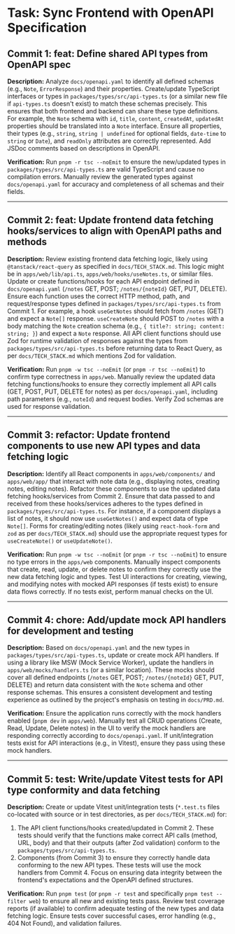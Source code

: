 # Task: Sync Frontend with OpenAPI Specification

## Commit 1: feat: Define shared API types from OpenAPI spec

**Description:**
Analyze `docs/openapi.yaml` to identify all defined schemas (e.g., `Note`, `ErrorResponse`) and their properties. Create/update TypeScript interfaces or types in `packages/types/src/api-types.ts` (or a similar new file if `api-types.ts` doesn't exist) to match these schemas precisely. This ensures that both frontend and backend can share these type definitions. For example, the `Note` schema with `id`, `title`, `content`, `createdAt`, `updatedAt` properties should be translated into a `Note` interface. Ensure all properties, their types (e.g., `string`, `string | undefined` for optional fields, `date-time` to `string` or `Date`), and `readOnly` attributes are correctly represented. Add JSDoc comments based on descriptions in OpenAPI.

**Verification:**
Run `pnpm -r tsc --noEmit` to ensure the new/updated types in `packages/types/src/api-types.ts` are valid TypeScript and cause no compilation errors. Manually review the generated types against `docs/openapi.yaml` for accuracy and completeness of all schemas and their fields.

---

## Commit 2: feat: Update frontend data fetching hooks/services to align with OpenAPI paths and methods

**Description:**
Review existing frontend data fetching logic, likely using `@tanstack/react-query` as specified in `docs/TECH_STACK.md`. This logic might be in `apps/web/lib/api.ts`, `apps/web/hooks/useNotes.ts`, or similar files.
Update or create functions/hooks for each API endpoint defined in `docs/openapi.yaml` (`/notes` GET, POST; `/notes/{noteId}` GET, PUT, DELETE).
Ensure each function uses the correct HTTP method, path, and request/response types defined in `packages/types/src/api-types.ts` from Commit 1.
For example, a hook `useGetNotes` should fetch from `/notes` (GET) and expect a `Note[]` response. `useCreateNote` should POST to `/notes` with a body matching the `Note` creation schema (e.g., `{ title?: string; content: string; }`) and expect a `Note` response.
All API client functions should use Zod for runtime validation of responses against the types from `packages/types/src/api-types.ts` before returning data to React Query, as per `docs/TECH_STACK.md` which mentions Zod for validation.

**Verification:**
Run `pnpm -w tsc --noEmit` (or `pnpm -r tsc --noEmit`) to confirm type correctness in `apps/web`. Manually review the updated data fetching functions/hooks to ensure they correctly implement all API calls (GET, POST, PUT, DELETE for notes) as per `docs/openapi.yaml`, including path parameters (e.g., `noteId`) and request bodies. Verify Zod schemas are used for response validation.

---

## Commit 3: refactor: Update frontend components to use new API types and data fetching logic

**Description:**
Identify all React components in `apps/web/components/` and `apps/web/app/` that interact with note data (e.g., displaying notes, creating notes, editing notes).
Refactor these components to use the updated data fetching hooks/services from Commit 2.
Ensure that data passed to and received from these hooks/services adheres to the types defined in `packages/types/src/api-types.ts`.
For instance, if a component displays a list of notes, it should now use `useGetNotes()` and expect data of type `Note[]`. Forms for creating/editing notes (likely using `react-hook-form` and `zod` as per `docs/TECH_STACK.md`) should use the appropriate request types for `useCreateNote()` or `useUpdateNote()`.

**Verification:**
Run `pnpm -w tsc --noEmit` (or `pnpm -r tsc --noEmit`) to ensure no type errors in the `apps/web` components. Manually inspect components that create, read, update, or delete notes to confirm they correctly use the new data fetching logic and types. Test UI interactions for creating, viewing, and modifying notes with mocked API responses (if tests exist) to ensure data flows correctly. If no tests exist, perform manual checks on the UI.

---

## Commit 4: chore: Add/update mock API handlers for development and testing

**Description:**
Based on `docs/openapi.yaml` and the new types in `packages/types/src/api-types.ts`, update or create mock API handlers. If using a library like MSW (Mock Service Worker), update the handlers in `apps/web/mocks/handlers.ts` (or a similar location).
These mocks should cover all defined endpoints (`/notes` GET, POST; `/notes/{noteId}` GET, PUT, DELETE) and return data consistent with the `Note` schema and other response schemas.
This ensures a consistent development and testing experience as outlined by the project's emphasis on testing in `docs/PRD.md`.

**Verification:**
Ensure the application runs correctly with the mock handlers enabled (`pnpm dev` in `apps/web`). Manually test all CRUD operations (Create, Read, Update, Delete notes) in the UI to verify the mock handlers are responding correctly according to `docs/openapi.yaml`. If unit/integration tests exist for API interactions (e.g., in Vitest), ensure they pass using these mock handlers.

---

## Commit 5: test: Write/update Vitest tests for API type conformity and data fetching

**Description:**
Create or update Vitest unit/integration tests (`*.test.ts` files co-located with source or in test directories, as per `docs/TECH_STACK.md`) for:
1.  The API client functions/hooks created/updated in Commit 2. These tests should verify that the functions make correct API calls (method, URL, body) and that their outputs (after Zod validation) conform to the `packages/types/src/api-types.ts`.
2.  Components (from Commit 3) to ensure they correctly handle data conforming to the new API types.
These tests will use the mock handlers from Commit 4. Focus on ensuring data integrity between the frontend's expectations and the OpenAPI defined structures.

**Verification:**
Run `pnpm test` (or `pnpm -r test` and specifically `pnpm test --filter web`) to ensure all new and existing tests pass. Review test coverage reports (if available) to confirm adequate testing of the new types and data fetching logic. Ensure tests cover successful cases, error handling (e.g., 404 Not Found), and validation failures. 